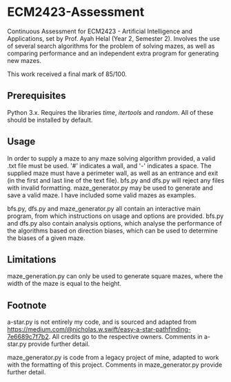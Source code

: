 # ECM2423-Assessment
Continuous Assessment for ECM2423 - Artificial Intelligence and Applications, set by Prof. Ayah Helal (Year 2, Semester 2). Involves the use of several search algorithms for the problem of solving mazes, as well as comparing performance and an independent extra program for generating new mazes.

This work received a final mark of 85/100.

## Prerequisites

Python 3.x. Requires the libraries _time_, _itertools_ and _random_. All of these should be installed by default.

## Usage

In order to supply a maze to any maze solving algorithm provided, a valid .txt file must be used. '#' indicates a wall, and '-' indicates a space. The supplied maze must have a perimeter wall, as well as an entrance and exit (in the first and last line of the text file). bfs.py and dfs.py will reject any files with invalid formatting. maze_generator.py may be used to generate and save a valid maze. I have included some valid mazes as examples.

bfs.py, dfs.py and maze_generator.py all contain an interactive main program, from which instructions on usage and options are provided. bfs.py and dfs.py also contain analysis options, which analyse the performance of the algorithms based on direction biases, which can be used to determine the biases of a given maze.

## Limitations

maze_generation.py can only be used to generate square mazes, where the width of the maze is equal to the height.

## Footnote
a-star.py is not entirely my code, and is sourced and adapted from https://medium.com/@nicholas.w.swift/easy-a-star-pathfinding-7e6689c7f7b2. All credits go to the respective owners. Comments in a-star.py provide further detail.

maze_generator.py is code from a legacy project of mine, adapted to work with the formatting of this project. Comments in maze_generator.py provide further detail.
